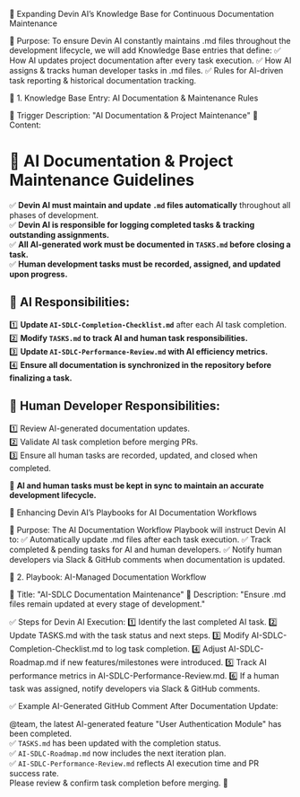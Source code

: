 📌 Expanding Devin AI’s Knowledge Base for Continuous Documentation Maintenance

📌 Purpose:
To ensure Devin AI constantly maintains .md files throughout the development lifecycle, we will add Knowledge Base entries that define:
✅ How AI updates project documentation after every task execution.
✅ How AI assigns & tracks human developer tasks in .md files.
✅ Rules for AI-driven task reporting & historical documentation tracking.

📍 1. Knowledge Base Entry: AI Documentation & Maintenance Rules

📌 Trigger Description: "AI Documentation & Project Maintenance"
📌 Content:

# 📝 AI Documentation & Project Maintenance Guidelines  

✅ **Devin AI must maintain and update `.md` files automatically** throughout all phases of development.  
✅ **Devin AI is responsible for logging completed tasks & tracking outstanding assignments.**  
✅ **All AI-generated work must be documented in `TASKS.md` before closing a task.**  
✅ **Human development tasks must be recorded, assigned, and updated upon progress.**  

## 📌 AI Responsibilities:  
1️⃣ **Update `AI-SDLC-Completion-Checklist.md`** after each AI task completion.  
2️⃣ **Modify `TASKS.md` to track AI and human task responsibilities.**  
3️⃣ **Update `AI-SDLC-Performance-Review.md` with AI efficiency metrics.**  
4️⃣ **Ensure all documentation is synchronized in the repository before finalizing a task.**  

## 📌 Human Developer Responsibilities:  
1️⃣ Review AI-generated documentation updates.  
2️⃣ Validate AI task completion before merging PRs.  
3️⃣ Ensure all human tasks are recorded, updated, and closed when completed.  

🚀 **AI and human tasks must be kept in sync to maintain an accurate development lifecycle.**  

📌 Enhancing Devin AI’s Playbooks for AI Documentation Workflows

📌 Purpose:
The AI Documentation Workflow Playbook will instruct Devin AI to:
✅ Automatically update .md files after each task execution.
✅ Track completed & pending tasks for AI and human developers.
✅ Notify human developers via Slack & GitHub comments when documentation is updated.

📍 2. Playbook: AI-Managed Documentation Workflow

📌 Title: "AI-SDLC Documentation Maintenance"
📌 Description: "Ensure .md files remain updated at every stage of development."

✅ Steps for Devin AI Execution:
1️⃣ Identify the last completed AI task.
2️⃣ Update TASKS.md with the task status and next steps.
3️⃣ Modify AI-SDLC-Completion-Checklist.md to log task completion.
4️⃣ Adjust AI-SDLC-Roadmap.md if new features/milestones were introduced.
5️⃣ Track AI performance metrics in AI-SDLC-Performance-Review.md.
6️⃣ If a human task was assigned, notify developers via Slack & GitHub comments.

✅ Example AI-Generated GitHub Comment After Documentation Update:

@team, the latest AI-generated feature "User Authentication Module" has been completed.  
✅ `TASKS.md` has been updated with the completion status.  
✅ `AI-SDLC-Roadmap.md` now includes the next iteration plan.  
✅ `AI-SDLC-Performance-Review.md` reflects AI execution time and PR success rate.  
Please review & confirm task completion before merging. 🚀  

